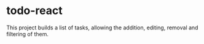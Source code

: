 # todo-react
This project builds a list of tasks, allowing the addition, editing, removal and filtering of them.
